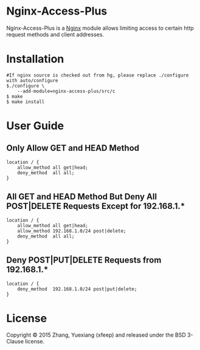 Nginx-Access-Plus
=============

Nginx-Access-Plus is a [Nginx](http://nginx.org/) module allows limiting access to certain http request methods and client addresses.


Installation
=================

```shell
#If nginx source is checked out from hg, please replace ./configure with auto/configure
$./configure \
    --add-module=nginx-access-plus/src/c
$ make
$ make install
```


User Guide
=================

Only Allow GET and HEAD Method
-----------------

```nginx
location / {
    allow_method all get|head;
    deny_method  all all;
}
```

All GET and HEAD Method But Deny All POST|DELETE Requests Except for 192.168.1.*
-----------------

```nginx
location / {
    allow_method all get|head;
    allow_method 192.168.1.0/24 post|delete;
    deny_method  all all;
}
```

Deny POST|PUT|DELETE Requests from 192.168.1.*
-----------------

```nginx
location / {
    deny_method  192.168.1.0/24 post|put|delete;
}
```

License
=================
Copyright © 2015 Zhang, Yuexiang (xfeep) and released under the BSD 3-Clause license.

